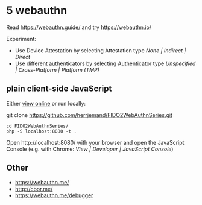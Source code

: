 # 5 webauthn

Read https://webauthn.guide/ and try https://webauthn.io/

Experiment:

- Use Device Attestation by selecting Attestation type _None | Indirect | Direct_
- Use different authenticators by selecting Authenticator type _Unspecified | Cross-Platform | Platform (TMP)_

## plain client-side JavaScript

Either [view online](https://herrjemand.github.io/FIDO2WebAuthnSeries/) or run locally:

git clone https://github.com/herrjemand/FIDO2WebAuthnSeries.git

```
cd FIDO2WebAuthnSeries/
php -S localhost:8080 -t .
```

Open http://localhost:8080/ with your browser and open the JavaScript Console (e.g. with Chrome:
_View | Developer | JavaScript Console_)

## Other

- https://webauthn.me/
- http://cbor.me/
- https://webauthn.me/debugger

